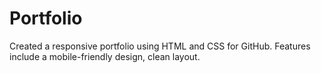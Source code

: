 # Portfolio


Created a responsive portfolio using HTML and CSS for GitHub. Features include a mobile-friendly design, clean layout.

